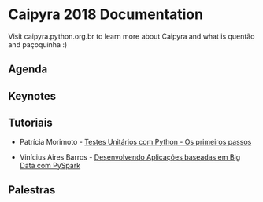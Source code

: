 # Caipyra 2018 Documentation

Visit caipyra.python.org.br to learn more about Caipyra and what is quentão and paçoquinha :)


## Agenda


Keynotes 
---------


Tutoriais
---------

- Patrícia Morimoto - [Testes Unitários com Python - Os primeiros passos](<https://drive.google.com/open?id=1fHfYI96ws_J4iYKDG7axJhXJ9prRVPaA>)

- Vinícius Aires Barros - [Desenvolvendo Aplicações baseadas em Big Data com PySpark](<https://pt.slideshare.net/viniciusa1r3s/desenvolvendo-aplicaes-baseadas-em-big-data-com-pyspark>)



Palestras
---------
